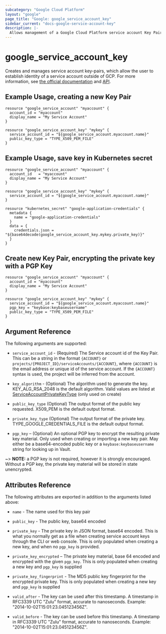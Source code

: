 ```yaml
---
subcategory: "Google Cloud Platform"
layout: "google"
page_title: "Google: google_service_account_key"
sidebar_current: "docs-google-service-account-key"
description: |-
  Allows management of a Google Cloud Platform service account Key Pair
---
```


# google\_service\_account\_key

Creates and manages service account key-pairs, which allow the user to establish identity of a service account outside of GCP. For more information, see [the official documentation](https://cloud.google.com/iam/docs/creating-managing-service-account-keys) and [API](https://cloud.google.com/iam/reference/rest/v1/projects.serviceAccounts.keys).


## Example Usage, creating a new Key Pair

```hcl
resource "google_service_account" "myaccount" {
  account_id = "myaccount"
  display_name = "My Service Account"
}

resource "google_service_account_key" "mykey" {
  service_account_id = "${google_service_account.myaccount.name}"
  public_key_type = "TYPE_X509_PEM_FILE"
}
```

## Example Usage, save key in Kubernetes secret

```hcl
resource "google_service_account" "myaccount" {
  account_id   = "myaccount"
  display_name = "My Service Account"
}

resource "google_service_account_key" "mykey" {
  service_account_id = "${google_service_account.myaccount.name}"
}

resource "kubernetes_secret" "google-application-credentials" {
  metadata {
    name = "google-application-credentials"
  }
  data = {
    credentials.json = "${base64decode(google_service_account_key.mykey.private_key)}"
  }
}
```

## Create new Key Pair, encrypting the private key with a PGP Key

```hcl
resource "google_service_account" "myaccount" {
  account_id = "myaccount"
  display_name = "My Service Account"
}

resource "google_service_account_key" "mykey" {
  service_account_id = "${google_service_account.myaccount.name}"
  pgp_key = "keybase:keybaseusername"
  public_key_type = "TYPE_X509_PEM_FILE"
}
```

## Argument Reference

The following arguments are supported:

* `service_account_id` - (Required) The Service account id of the Key Pair. This can be a string in the format
`{ACCOUNT}` or `projects/{PROJECT_ID}/serviceAccounts/{ACCOUNT}`, where `{ACCOUNT}` is the email address or
unique id of the service account. If the `{ACCOUNT}` syntax is used, the project will be inferred from the account.

* `key_algorithm` - (Optional) The algorithm used to generate the key. KEY_ALG_RSA_2048 is the default algorithm.
Valid values are listed at
[ServiceAccountPrivateKeyType](https://cloud.google.com/iam/reference/rest/v1/projects.serviceAccounts.keys#ServiceAccountKeyAlgorithm)
(only used on create)

* `public_key_type` (Optional) The output format of the public key requested. X509_PEM is the default output format.

* `private_key_type` (Optional) The output format of the private key. TYPE_GOOGLE_CREDENTIALS_FILE is the default output format.

* `pgp_key` – (Optional) An optional PGP key to encrypt the resulting private
key material. Only used when creating or importing a new key pair. May either be
a base64-encoded public key or a `keybase:keybaseusername` string for looking up
in Vault.

~> **NOTE:** a PGP key is not required, however it is strongly encouraged.
Without a PGP key, the private key material will be stored in state unencrypted.

## Attributes Reference

The following attributes are exported in addition to the arguments listed above:

* `name` - The name used for this key pair

* `public_key` - The public key, base64 encoded

* `private_key` - The private key in JSON format, base64 encoded. This is what you normally get as a file when creating
service account keys through the CLI or web console. This is only populated when creating a new key, and when no
`pgp_key` is provided.

* `private_key_encrypted` – The private key material, base 64 encoded and
encrypted with the given `pgp_key`. This is only populated when creating a new
key and `pgp_key` is supplied

* `private_key_fingerprint` - The MD5 public key fingerprint for the encrypted
private key. This is only populated when creating a new key and `pgp_key` is supplied

* `valid_after` - The key can be used after this timestamp. A timestamp in RFC3339 UTC "Zulu" format, accurate to nanoseconds. Example: "2014-10-02T15:01:23.045123456Z".

* `valid_before` - The key can be used before this timestamp.
A timestamp in RFC3339 UTC "Zulu" format, accurate to nanoseconds. Example: "2014-10-02T15:01:23.045123456Z".

